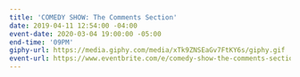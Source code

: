 ```yaml
---
title: 'COMEDY SHOW: The Comments Section'
date: 2019-04-11 12:54:00 -04:00
event-date: 2020-03-04 19:00:00 -05:00
end-time: '09PM'
giphy-url: https://media.giphy.com/media/xTk9ZNSEaGv7FtKY6s/giphy.gif
event-url: https://www.eventbrite.com/e/comedy-show-the-comments-section-tickets-97012572215
---
```


